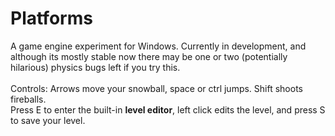 Platforms
=========

A game engine experiment for Windows. Currently in development, and although its mostly stable now there may be one or two (potentially hilarious) physics bugs left if you try this.<br>
<br>
Controls: Arrows move your snowball, space or ctrl jumps. Shift shoots fireballs.<br>
Press E to enter the built-in <b>level editor</b>, left click edits the level, and press S to save your level.
<br>
